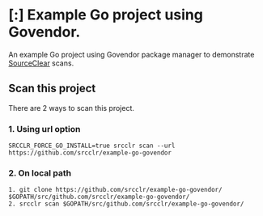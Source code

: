 # [:] Example Go project using Govendor.

An example Go project using Govendor package manager to demonstrate [SourceClear](https://www.sourceclear.com) scans.

## Scan this project
There are 2 ways to scan this project.

### 1. Using url option
`SRCCLR_FORCE_GO_INSTALL=true srcclr scan --url https://github.com/srcclr/example-go-govendor`

### 2. On local path
```
1. git clone https://github.com/srcclr/example-go-govendor/ $GOPATH/src/github.com/srcclr/example-go-govendor/
2. srcclr scan $GOPATH/src/github.com/srcclr/example-go-govendor/
```
